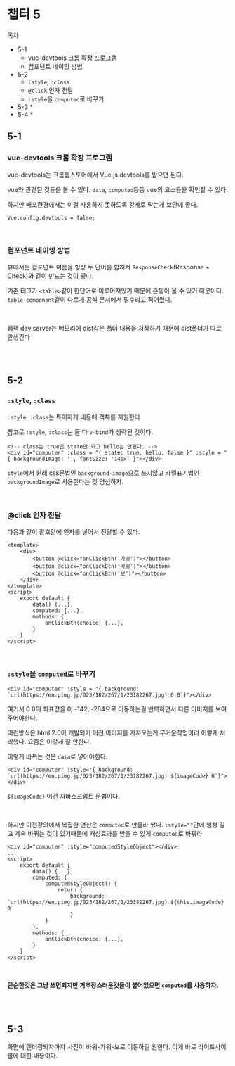 # 챕터 5

목차
* 5-1
   * vue-devtools 크롬 확장 프로그램
   * 컴포넌트 네이밍 방법
* 5-2
   * `:style`, `:class`
   * `@click` 인자 전달
   * `:style`을 `computed`로 바꾸기
* 5-3
  *  
* 5-4
  * 

## 5-1

### vue-devtools 크롬 확장 프로그램
vue-devtools는 크롬웹스토어에서 Vue.js devtools를 받으면 된다.

vue와 관련된 것들을 볼 수 있다. `data`, `computed`등등 vue의 요소들을 확인할 수 있다.

하지만 배포환경에서는 이걸 사용하지 못하도록 강제로 막는게 보안에 좋다.
```
Vue.config.devtools = false;
```

<br>

### 컴포넌트 네이밍 방법

뷰에서는 컴포넌트 이름을 항상 두 단어를 합쳐서 `ResponseCheck`(Response + Check)와 같이 만드는 것이 좋다. 

기존 태그가 `<table>`같이 한단어로 이루어져있기 때문에 혼동이 올 수 있기 때문이다. `table-component`같이 다르게 공식 문서에서 필수라고 적어뒀다.

<br>

웹팩 dev server는 메모리에 dist같은 폴더 내용을 저장하기 때문에 dist폴더가 따로 안생긴다

<br>
<br>

## 5-2

### `:style`, `:class`
`:style`, `:class`는 특이하게 내용에 객체를 지원한다

참고로 `:style`, `:class`는 둘 다 `v-bind`가 생략된 것이다.

```vue
<!-- class는 true인 state만 되고 hello는 안된다. -->
<div id="computer" :class = "{ state: true, hello: false }" :style = "{ backgroundImage: '', fontSize: '14px' }"></div>
```
`style`에서 원래 css문법인 `background-image`으로 쓰지않고 카멜표기법인 `backgroundImage`로 사용한다는 것 명심하자.

<br>

### @click 인자 전달

다음과 같이 괄호안에 인자를 넣어서 전달할 수 있다.
```vue
<template>
    <div>
        <button @click="onClickBtn('가위')"></button> 
        <button @click="onClickBtn('바위')"></button> 
        <button @click="onClickBtn('보')"></button> 
    </div>
</template>
<script>
    export default {
        data() {...},
        computed: {...},
        methods: {
            onClickBtn(choice) {...},
        }
    }
</script>
```

<br>

### `:style`을 `computed`로 바꾸기

```vue
<div id="computer" :style = "{ background: `url(https://en.pimg.jp/023/182/267/1/23182267.jpg) 0 0`}"></div>
```
여기서 0 0의 좌표값을 0, -142, -284으로 이동하는걸 반복하면서 다른 이미지를 보여주어야한다.

이런방식은 html 2.0이 개발되기 이전 이미지를 가져오는게 무거운작업이라 이렇게 처리했다. 요즘은 이렇게 잘 안한다.

이렇게 바뀌는 것은 `data`로 넣어야한다.
```vue
<div id="computer" :style="{ background: `url(https://en.pimg.jp/023/182/267/1/23182267.jpg) ${imageCode} 0`}"></div>
```
`${imageCode}` 이건 자바스크립트 문법이다.

<br>

하지만 이전강의에서 복잡한 연산은 `computed`로 만들라 했다. 
`:style=""`안에 엄청 길고 계속 바뀌는 것이 있기때문에 
캐싱효과를 받을 수 있게 `computed`로 바꿔라
```vue
<div id="computer" :style="computedStyleObject"></div>
...
<script>
    export default {
        data() {...},
        computed: {
            computedStyleObject() {
                return { 
                    background: `url(https://en.pimg.jp/023/182/267/1/23182267.jpg) ${this.imageCode} 0`
                    }
            }
        },
        methods: {
            onClickBtn(choice) {...},
        }
    }
</script>
```

<br>

**단순한것은 그냥 쓰면되지만 거추장스러운것들이 붙어있으면 `computed`를 사용하자.**

<br>
<br>

## 5-3

화면에 렌더링되자마자 사진이 바위-가위-보로 이동하길 원한다.
이게 바로 라이프사이클에 대한 내용이다.


<br>
<br>

